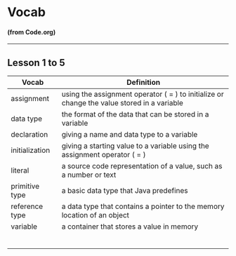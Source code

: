 # Vocab 
#### (from Code.org)

---

## Lesson 1 to 5

| Vocab | Definition |
|-|-|
| assignment | using the assignment operator ( = ) to initialize or change the value stored in a variable |
| data type | the format of the data that can be stored in a variable |
| declaration | giving a name and data type to a variable |
| initialization | giving a starting value to a variable using the assignment operator ( = ) |
| literal | a source code representation of a value, such as a number or text |
| primitive type | a basic data type that Java predefines |
| reference type | a data type that contains a pointer to the memory location of an object |
| variable | a container that stores a value in memory |
|   |   |
|   |   |
|   |   |
|   |   |
|   |   |
|   |   |
